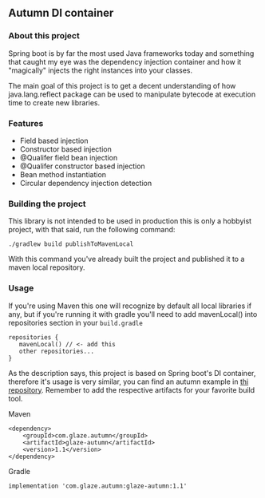 ## Autumn DI container

### About this project
Spring boot is by far the most used Java frameworks today and
something that caught my eye was the dependency injection
container and how it "magically" injects the right instances 
into your classes.

The main goal of this project is to get a decent understanding
of how java.lang.reflect package can be used to manipulate bytecode
at execution time to create new libraries.

### Features
* Field based injection
* Constructor based injection
* @Qualifer field bean injection
* @Qualifer constructor based injection
* Bean method instantiation
* Circular dependency injection detection

### Building the project
This library is not intended to be used in production this is only a 
hobbyist project, with that said, run the following command:
```
./gradlew build publishToMavenLocal
```
With this command you've already built the project and published it to a
maven local repository.

### Usage
If you're using Maven this one will recognize by default all local 
libraries if any, but if you're running it with gradle you'll need to add
mavenLocal() into repositories section in your `build.gradle`
```
repositories {
   mavenLocal() // <- add this
   other repositories...
}
```
As the description says, this project is based on Spring boot's DI
container, therefore it's usage is very similar, you can find an autumn example
in [thi repository](https://github.com/Glazzes/autumnexample).
Remember to add the respective artifacts for your favorite build tool.

Maven
```
<dependency>
    <groupId>com.glaze.autumn</groupId>
    <artifactId>glaze-autumn</artifactId>
    <version>1.1</version>
</dependency>
```

Gradle
```
implementation 'com.glaze.autumn:glaze-autumn:1.1'
```